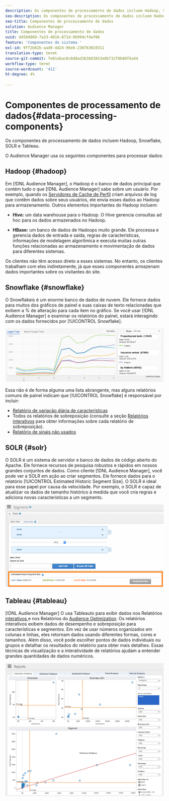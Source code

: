 ```yaml
---
description: Os componentes de processamento de dados incluem Hadoop, Snowflake, SOLR e Tableau.
seo-description: Os componentes de processamento de dados incluem Hadoop, Snowflake, SOLR e Tableau.
seo-title: Componentes de processamento de dados
solution: Audience Manager
title: Componentes de processamento de dados
uuid: d458d869-7a23-4016-871d-0b994cf4af06
feature: 'Componentes do sistema '
exl-id: 9ff2b82b-aad0-4d24-96e6-230763019311
translation-type: tm+mt
source-git-commit: fe01ebac8c0d0ad3630d3853e0bf32f0b00f6a44
workflow-type: tm+mt
source-wordcount: '411'
ht-degree: 4%

---
```


# Componentes de processamento de dados{#data-processing-components}

Os componentes de processamento de dados incluem Hadoop, Snowflake, SOLR e Tableau.

<!-- 

c_comproc.xml

 -->

O Audience Manager usa os seguintes componentes para processar dados:

## Hadoop {#hadoop}

Em [!DNL Audience Manager], o Hadoop é o banco de dados principal que contém tudo o que [!DNL Audience Manager] sabe sobre um usuário. Por exemplo, quando os [Servidores de Cache de Perfil](../../reference/system-components/components-data-collection.md) criam arquivos de log que contêm dados sobre seus usuários, ele envia esses dados ao Hadoop para armazenamento. Outros elementos importantes do Hadoop incluem:

* **Hive:** um data warehouse para o Hadoop. O Hive gerencia consultas ad hoc para os dados armazenados no Hadoop.

* **HBase:** um banco de dados de Hadoops muito grande. Ele processa e gerencia dados de entrada e saída, regras de características, informações de modelagem algorítmica e executa muitas outras funções relacionadas ao armazenamento e movimentação de dados para diferentes sistemas.

Os clientes não têm acesso direto a esses sistemas. No entanto, os clientes trabalham com eles indiretamente, já que esses componentes armazenam dados importantes sobre os visitantes do site.

## Snowflake {#snowflake}

[](https://www.snowflake.net/) O Snowflakeis é um enorme banco de dados de nuvem. Ele fornece dados para muitos dos gráficos de painel e suas caixas de texto relacionadas que exibem a % de alteração para cada item no gráfico. Se você usar [!DNL Audience Manager] e examinar os relatórios do painel, estará interagindo com os dados fornecidos por [!UICONTROL Snowflake].



![](assets/dashboardreport.png)

Essa não é de forma alguma uma lista abrangente, mas alguns relatórios comuns de painel indicam que [!UICONTROL Snowflake] é responsável por incluir:

* [Relatório de variação diária de características](/help/using/reporting/audience-optimization-reports/daily-trait-variation-report.md)
* Todos os relatórios de sobreposição (consulte a seção [Relatórios interativos](/help/using/reporting/dynamic-reports/dynamic-reports.md) para obter informações sobre cada relatório de sobreposição).
* [Relatório de sinais não usados](/help/using/reporting/dynamic-reports/unused-signals.md)

## SOLR {#solr}

O SOLR é um sistema de servidor e banco de dados de código aberto do Apache. Ele fornece recursos de pesquisa robustos e rápidos em nossos grandes conjuntos de dados. Como cliente [!DNL Audience Manager], você pode ver a SOLR em ação ao criar segmentos. Ele fornece dados para o relatório [!UICONTROL Estimated Historic Segment Size]. O SOLR é ideal para esse papel por causa da velocidade. Por exemplo, o SOLR é capaz de atualizar os dados de tamanho histórico à medida que você cria regras e adiciona novas características a um segmento.



![](assets/audsize.png)

## Tableau {#tableau}

[!DNL Audience Manager] O usa  [](https://www.tableausoftware.com/) Tableauto para exibir dados nos Relatórios  [interativos ](../../reporting/dynamic-reports/dynamic-reports.md#interactive-and-overlap-reports) e nos Relatórios do  [Audience Optimization](../../reporting/audience-optimization-reports/audience-optimization-reports.md). Os relatórios interativos exibem dados de desempenho e sobreposição para características e segmentos. Em vez de usar números organizados em colunas e linhas, eles retornam dados usando diferentes formas, cores e tamanhos. Além disso, você pode escolher pontos de dados individuais ou grupos e detalhar os resultados do relatório para obter mais detalhes. Essas técnicas de visualização e a interatividade de relatórios ajudam a entender grandes quantidades de dados numéricos.



![](assets/advertiser_analytics.png)
